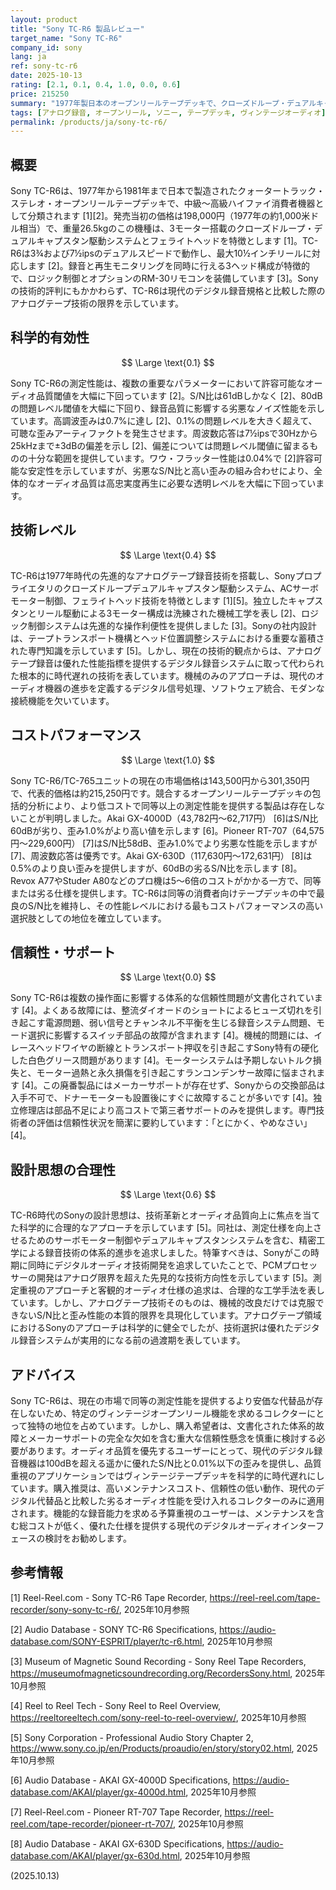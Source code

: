 ```yaml
---
layout: product
title: "Sony TC-R6 製品レビュー"
target_name: "Sony TC-R6"
company_id: sony
lang: ja
ref: sony-tc-r6
date: 2025-10-13
rating: [2.1, 0.1, 0.4, 1.0, 0.0, 0.6]
price: 215250
summary: "1977年製日本のオープンリールテープデッキで、クローズドループ・デュアルキャプスタン駆動システムを搭載。測定性能は劣るものの、より安価な同等代替製品が存在しない独特なヴィンテージ市場地位を持つ。"
tags: [アナログ録音, オープンリール, ソニー, テープデッキ, ヴィンテージオーディオ]
permalink: /products/ja/sony-tc-r6/
---
```

## 概要

Sony TC-R6は、1977年から1981年まで日本で製造されたクォータートラック・ステレオ・オープンリールテープデッキで、中級～高級ハイファイ消費者機器として分類されます [1][2]。発売当初の価格は198,000円（1977年の約1,000米ドル相当）で、重量26.5kgのこの機種は、3モーター搭載のクローズドループ・デュアルキャプスタン駆動システムとフェライトヘッドを特徴とします [1]。TC-R6は3¾および7½ipsのデュアルスピードで動作し、最大10½インチリールに対応します [2]。録音と再生モニタリングを同時に行える3ヘッド構成が特徴的で、ロジック制御とオプションのRM-30リモコンを装備しています [3]。Sonyの技術的評判にもかかわらず、TC-R6は現代のデジタル録音規格と比較した際のアナログテープ技術の限界を示しています。

## 科学的有効性

$$ \Large \text{0.1} $$

Sony TC-R6の測定性能は、複数の重要なパラメーターにおいて許容可能なオーディオ品質閾値を大幅に下回っています [2]。S/N比は61dBしかなく [2]、80dBの問題レベル閾値を大幅に下回り、録音品質に影響する劣悪なノイズ性能を示しています。高調波歪みは0.7%に達し [2]、0.1%の問題レベルを大きく超えて、可聴な歪みアーティファクトを発生させます。周波数応答は7½ipsで30Hzから25kHzまで±3dBの偏差を示し [2]、偏差については問題レベル閾値に留まるものの十分な範囲を提供しています。ワウ・フラッター性能は0.04%で [2]許容可能な安定性を示していますが、劣悪なS/N比と高い歪みの組み合わせにより、全体的なオーディオ品質は高忠実度再生に必要な透明レベルを大幅に下回っています。

## 技術レベル

$$ \Large \text{0.4} $$

TC-R6は1977年時代の先進的なアナログテープ録音技術を搭載し、Sonyプロプライエタリのクローズドループデュアルキャプスタン駆動システム、ACサーボモーター制御、フェライトヘッド技術を特徴とします [1][5]。独立したキャプスタンとリール駆動による3モーター構成は洗練された機械工学を表し [2]、ロジック制御システムは先進的な操作利便性を提供しました [3]。Sonyの社内設計は、テープトランスポート機構とヘッド位置調整システムにおける重要な蓄積された専門知識を示しています [5]。しかし、現在の技術的観点からは、アナログテープ録音は優れた性能指標を提供するデジタル録音システムに取って代わられた根本的に時代遅れの技術を表しています。機械のみのアプローチは、現代のオーディオ機器の進歩を定義するデジタル信号処理、ソフトウェア統合、モダンな接続機能を欠いています。

## コストパフォーマンス

$$ \Large \text{1.0} $$

Sony TC-R6/TC-765ユニットの現在の市場価格は143,500円から301,350円で、代表的価格は約215,250円です。競合するオープンリールテープデッキの包括的分析により、より低コストで同等以上の測定性能を提供する製品は存在しないことが判明しました。Akai GX-4000D（43,782円～62,717円） [6]はS/N比60dBが劣り、歪み1.0%がより高い値を示します [6]。Pioneer RT-707（64,575円～229,600円） [7]はS/N比58dB、歪み1.0%でより劣悪な性能を示しますが [7]、周波数応答は優秀です。Akai GX-630D（117,630円～172,631円） [8]は0.5%のより良い歪みを提供しますが、60dBの劣るS/N比を示します [8]。Revox A77やStuder A80などのプロ機は5～6倍のコストがかかる一方で、同等または劣る仕様を提供します。TC-R6は同等の消費者向けテープデッキの中で最良のS/N比を維持し、その性能レベルにおける最もコストパフォーマンスの高い選択肢としての地位を確立しています。

## 信頼性・サポート

$$ \Large \text{0.0} $$

Sony TC-R6は複数の操作面に影響する体系的な信頼性問題が文書化されています [4]。よくある故障には、整流ダイオードのショートによるヒューズ切れを引き起こす電源問題、弱い信号とチャンネル不平衡を生じる録音システム問題、モード選択に影響するスイッチ部品の故障が含まれます [4]。機械的問題には、イレースヘッドワイヤの断線とトランスポート押収を引き起こすSony特有の硬化した白色グリース問題があります [4]。モーターシステムは予期しないトルク損失と、モーター過熱と永久損傷を引き起こすランコンデンサー故障に悩まされます [4]。この廃番製品にはメーカーサポートが存在せず、Sonyからの交換部品は入手不可で、ドナーモーターも設置後にすぐに故障することが多いです [4]。独立修理店は部品不足により高コストで第三者サポートのみを提供します。専門技術者の評価は信頼性状況を簡潔に要約しています：「とにかく、やめなさい」[4]。

## 設計思想の合理性

$$ \Large \text{0.6} $$

TC-R6時代のSonyの設計思想は、技術革新とオーディオ品質向上に焦点を当てた科学的に合理的なアプローチを示しています [5]。同社は、測定仕様を向上させるためのサーボモーター制御やデュアルキャプスタンシステムを含む、精密工学による録音技術の体系的進歩を追求しました。特筆すべきは、Sonyがこの時期に同時にデジタルオーディオ技術開発を追求していたことで、PCMプロセッサーの開発はアナログ限界を超えた先見的な技術方向性を示しています [5]。測定重視のアプローチと客観的オーディオ仕様の追求は、合理的な工学手法を表しています。しかし、アナログテープ技術そのものは、機械的改良だけでは克服できないS/N比と歪み性能の本質的限界を具現化しています。アナログテープ領域におけるSonyのアプローチは科学的に健全でしたが、技術選択は優れたデジタル録音システムが実用的になる前の過渡期を表しています。

## アドバイス

Sony TC-R6は、現在の市場で同等の測定性能を提供するより安価な代替品が存在しないため、特定のヴィンテージオープンリール機能を求めるコレクターにとって独特の地位を占めています。しかし、購入希望者は、文書化された体系的故障とメーカーサポートの完全な欠如を含む重大な信頼性懸念を慎重に検討する必要があります。オーディオ品質を優先するユーザーにとって、現代のデジタル録音機器は100dBを超える遥かに優れたS/N比と0.01%以下の歪みを提供し、品質重視のアプリケーションではヴィンテージテープデッキを科学的に時代遅れにしています。購入推奨は、高いメンテナンスコスト、信頼性の低い動作、現代のデジタル代替品と比較した劣るオーディオ性能を受け入れるコレクターのみに適用されます。機能的な録音能力を求める予算重視のユーザーは、メンテナンスを含む総コストが低く、優れた仕様を提供する現代のデジタルオーディオインターフェースの検討をお勧めします。

## 参考情報

[1] Reel-Reel.com - Sony TC-R6 Tape Recorder, https://reel-reel.com/tape-recorder/sony-sony-tc-r6/, 2025年10月参照

[2] Audio Database - SONY TC-R6 Specifications, https://audio-database.com/SONY-ESPRIT/player/tc-r6.html, 2025年10月参照

[3] Museum of Magnetic Sound Recording - Sony Reel Tape Recorders, https://museumofmagneticsoundrecording.org/RecordersSony.html, 2025年10月参照

[4] Reel to Reel Tech - Sony Reel to Reel Overview, https://reeltoreeltech.com/sony-reel-to-reel-overview/, 2025年10月参照

[5] Sony Corporation - Professional Audio Story Chapter 2, https://www.sony.co.jp/en/Products/proaudio/en/story/story02.html, 2025年10月参照

[6] Audio Database - AKAI GX-4000D Specifications, https://audio-database.com/AKAI/player/gx-4000d.html, 2025年10月参照

[7] Reel-Reel.com - Pioneer RT-707 Tape Recorder, https://reel-reel.com/tape-recorder/pioneer-rt-707/, 2025年10月参照

[8] Audio Database - AKAI GX-630D Specifications, https://audio-database.com/AKAI/player/gx-630d.html, 2025年10月参照

(2025.10.13)